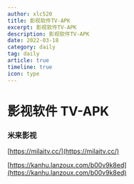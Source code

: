 ```yaml
---
author: xlc520
title: 影视软件TV-APK
excerpt: 影视软件TV-APK
description: 影视软件TV-APK
date: 2022-03-18
category: daily
tag: daily
article: true
timeline: true
icon: type
---
```


# 影视软件 TV-APK

### 米来影视

[https://milaitv.cc/](https://milaitv.cc/)

[https://kanhu.lanzoux.com/b00v9k8ed](https://kanhu.lanzoux.com/b00v9k8ed)
